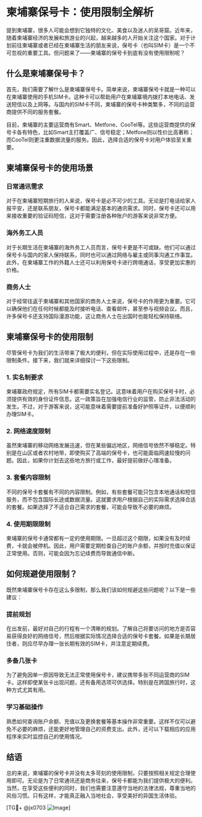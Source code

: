 # 柬埔寨保号卡：使用限制全解析

提到柬埔寨，很多人可能会想到它独特的文化、美食以及迷人的吴哥窟。近年来，随着柬埔寨经济的发展和旅游业的兴起，越来越多的人开始关注这个国家。对于计划前往柬埔寨或者已经在柬埔寨生活的朋友来说，保号卡（也叫SIM卡）是一个不可忽视的重要工具。但问题来了——柬埔寨的保号卡到底有没有使用限制呢？

## 什么是柬埔寨保号卡？

首先，我们需要了解什么是柬埔寨保号卡。简单来说，柬埔寨保号卡就是一种可以在柬埔寨使用的手机SIM卡。这种卡可以帮助用户在柬埔寨境内拨打本地电话、发送短信以及上网等。与国内的SIM卡不同，柬埔寨的保号卡种类繁多，不同的运营商提供不同的服务套餐。

目前，柬埔寨的主要运营商有Smart、Metfone、CooTel等。这些运营商提供的保号卡各有特色，比如Smart主打覆盖广、信号稳定；Metfone则以性价比高著称；而CooTel则更注重数据流量的服务。因此，选择合适的保号卡对用户体验至关重要。

## 柬埔寨保号卡的使用场景

### 日常通讯需求

对于在柬埔寨短期旅行的人来说，保号卡是必不可少的工具。无论是打电话给家人报平安，还是联系朋友，保号卡都能满足基本的通讯需求。同时，保号卡还可以用来接收重要的验证码短信，这对于需要注册各种账户的游客来说非常方便。

### 海外务工人员

对于长期生活在柬埔寨的海外务工人员而言，保号卡更是不可或缺。他们可以通过保号卡与国内的家人保持联系，同时也可以通过网络与雇主或同事沟通工作事宜。此外，在柬埔寨工作的外籍人士还可以利用保号卡进行跨境通话，享受更加实惠的价格。

### 商务人士

对于经常往返于柬埔寨和其他国家的商务人士来说，保号卡的作用更为重要。它可以确保他们在任何时候都能及时接听电话、查看邮件，甚至参与视频会议。而且，许多保号卡还支持国际漫游功能，这让商务人士在出国时也能轻松保持联络。

## 柬埔寨保号卡的使用限制

尽管保号卡为我们的生活带来了极大的便利，但在实际使用过程中，还是存在一些限制条件。接下来，我们就来详细探讨一下这些限制。

### 1. 实名制要求

柬埔寨政府规定，所有SIM卡都需要实名登记。这意味着用户在购买保号卡时，必须提供有效的身份证件信息。这一政策旨在加强电信行业的监管，防止非法活动的发生。不过，对于游客来说，这可能意味着需要提前准备好护照等证件，以便顺利办理SIM卡。

### 2. 网络速度限制

虽然柬埔寨的移动网络发展迅速，但在某些偏远地区，网络信号依然不够稳定。特别是在山区或者农村地带，即使购买了高端的保号卡，也可能面临网速较慢的问题。因此，如果你计划去这些地方旅行或工作，最好提前做好心理准备。

### 3. 套餐内容限制

不同的保号卡套餐有不同的内容限制。例如，有些套餐可能只包含本地通话和短信服务，而不包含国际长途或数据流量。这就要求用户根据自己的实际需求选择合适的套餐。如果选择了不适合自己需求的套餐，可能会导致不必要的麻烦。

### 4. 使用期限限制

柬埔寨的保号卡通常都有一定的使用期限。一旦超过这个期限，如果没有及时续费，卡就会被停机。因此，用户需要定期检查自己的账户余额，并按时充值以保证正常使用。否则，可能会因为忘记续费而导致通信中断。

## 如何规避使用限制？

既然柬埔寨保号卡存在这么多限制，那么我们该如何规避这些问题呢？以下是一些建议：

### 提前规划

在出发前，最好对自己的行程有一个清晰的规划。了解自己将要访问的地方是否容易获得良好的网络信号，然后根据实际情况选择合适的保号卡套餐。如果是长期居住者，则应尽早办理一张长期有效的SIM卡，并注意定期续费。

### 多备几张卡

为了避免因单一原因导致无法正常使用保号卡，建议携带多张不同运营商的SIM卡。这样即使某张卡出现问题，还有备用选项可供选择。特别是在跨国旅行时，这种方式尤其有用。

### 学习基础操作

熟悉如何查询账户余额、充值以及更换套餐等基本操作非常重要。这样不仅可以避免不必要的麻烦，还能更好地管理自己的资费支出。此外，还可以下载相应的应用程序来实时监控自己的使用情况。

## 结语

总的来说，柬埔寨的保号卡并没有太多苛刻的使用限制，只要按照相关规定合理使用即可。无论是为了日常通讯还是商务往来，保号卡都能为我们提供极大的便利。当然，在享受这些便利的同时，我们也需要注意遵守当地的法律法规，尊重当地的风俗习惯。只有这样，才能真正融入当地社会，享受美好的异国生活体验。

[TG💪+ @jx0703 ![Image](https://github.com/user-attachments/assets/dbca1d08-cadb-493c-b0ec-ad6f7a83f270)]